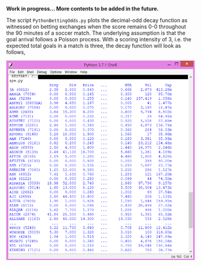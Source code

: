 **Work in progress... More contents to be added in the future.**

The script `PythonBettingOdds.py` plots the decimal-odd decay function as witnessed on betting exchanges when the score remains 0-0 throughout the 90 minutes of a soccer match. The underlying assumption is that the goal arrival follows a Poisson process. With a scoring intensity of 3, i.e. the expected total goals in a match is three, the decay function will look as follows,

![alt text](https://github.com/QuantStats/StockMarketScrape/blob/master/KLSE/Images/KLSEStockScrape.png)
